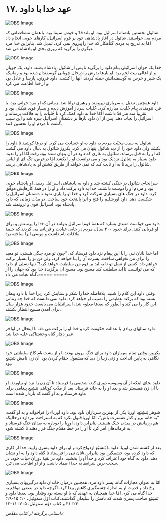 # ۱۷. عهد خدا با داود

![OBS Image](https://cdn.door43.org/obs/jpg/360px/obs-en-17-01.jpg)

شائول نخستین پادشاه اسرائیل بود. او بلند قدّ و خوش سیما بود، با همان مشخّصاتی که مردم می خواستند. شائول در آغاز پادشاهی خود بر قوم اسرائیل، کارهای خوبی انجام داد امّا به تدریج به مردی گناهکار که خدا را پیروی نمی کرد، تبدیل شد. بنابراین خدا مرد دیگری را برگزید که روزی بجای او پادشاه می شد.

![OBS Image](https://cdn.door43.org/obs/jpg/360px/obs-en-17-02.jpg)

خدا یک جوان اسرائیلی بنام داود را برگزید تا پس از شائول، پادشاه باشد. داود، یک چوپان و از اهالی بیت لحم بود. او بارها پدرش را درحال چوپانی گوسفندان دیده بود و زمانیکه یک شیر و خرس به گوسفندانش حمله کردند، آنها را کشت. داود فروتن، پارسا و عادل بود و از خدا اطاعت می کرد.

![OBS Image](https://cdn.door43.org/obs/jpg/360px/obs-en-17-03.jpg)

داود همچنین تبدیل به سربازی نیرومند و رهبری توانا شد. زمانی که او مرد جوانی بود، با فرد تنومندی بنام جُلیات مبارزه کرد. جُلیات سرباز آموزش دیده و بسیار قوی هیکلی بود و تقریباً سه متر قدّ داشت! امّا خدا به داود کمک کرد تا جُلیات را به هلاکت برساند و اسرائیل را نجات دهد. پس از آن داود بارها بر دشمنان اسرائیل چیره شد و این سبب گشت تا مردم او را تحسین کنند.

![OBS Image](https://cdn.door43.org/obs/jpg/360px/obs-en-17-04.jpg)

شائول به سبب محبّت مردم​ به داود به او حسادت می کرد. او بارها کوشید تا داود را بکشد ولی داود خود را از دید شائول پنهان می کرد. یکروز شائول به دنبال داود می گشت که او را به قتل برساند. شائول به غاری که داود در آن پنهان شده بود، رفت امّا او را ندید. داود بسیار به شائول نزدیک بود و می توانست او را بکشد امّا درعوض، ​تکّه ای از لباس شائول را برید تا به او ​ثابت کند که نمی خواهد از طریق کشتن او به پادشاهی برسد.

![OBS Image](https://cdn.door43.org/obs/jpg/360px/obs-en-17-05.jpg)

سرانجام، شائول در جنگی کشته شد و داود به پادشاهی اسرائیل رسید. او پادشاه خوبی بود و مردم او را دوست داشتند. خدا به داود برکت داد و او را در همۀ کارهایش موفّق کرد. داود در جنگ های بسیاری شرکت کرد و خدا او را یاری نمود تا دشمنان اسرائیل را شکست دهد. داود اورشلیم را فتح و آنرا پایتخت خود ساخت. در مدّت زمانی که داود پادشاه بود، اسرائیل قوی و ثروتمند شد.

![OBS Image](https://cdn.door43.org/obs/jpg/360px/obs-en-17-06.jpg)

داود می خواست معبدی بسازد که همۀ قوم اسرائیل بتوانند در آن خدا را پرستش و برای او قربانی کنند. برای حدود ۴۰۰ سال، مردم در جایی عبادت و قربانی می کردند که خیمۀ ملاقات نام داشت و موسی آنرا ساخته بود.

![OBS Image](https://cdn.door43.org/obs/jpg/360px/obs-en-17-07.jpg)

اما خدا ناتان نبی را با این پیغام نزد داود فرستاد که، “چون تو مرد جنگی هستی، تو معبد را برای من نخواهی ساخت. پسرت آن را بنا خواهد کرد، ولی من تو را بسیار برکت خواهم داد. کسی از نسل تو تا به ابد بر قوم من سلطنت خواهد کرد!” تنها نسلی از داود که می توانست تا ابد سلطنت کند مسیح بود. مسیح آن برگزیدۀ خدا بود که جهان را از گناه نجات می داد.===== =====

![OBS Image](https://cdn.door43.org/obs/jpg/360px/obs-en-17-08.jpg)

وقتی داود این کلام را شنید، بلافاصله خدا را شکر و ستایش کرد زیرا خدا با داود پیمان بسته بود که برکت عظیمی را نصیب او خواهد کرد. داود نمی دانست که خدا چه زمانی این کار را می کند و آنطور که بعدها معلوم شد، اسرائیلیان می بایست حدود هزار سال برای آمدن مسیح انتظار بکشند.

![OBS Image](https://cdn.door43.org/obs/jpg/360px/obs-en-17-09.jpg)

داود سالهای زیادی با عدالت حکومت کرد و خدا او را برکت می داد. با اینحال در اواخر عمر دچار گناه وحشتناکی علیه خدا شد.

![OBS Image](https://cdn.door43.org/obs/jpg/360px/obs-en-17-10.jpg)

یکروز، وقتی تمام سربازان داود برای جنگ بیرون بودند، او از پشت بام کاخ سلطنتی خود نگاهی به پایین انداخت و زنی زیبا را دید که مشغول حمّام کردن بود. آن زن نامش بَتشِبَع بود.

![OBS Image](https://cdn.door43.org/obs/jpg/360px/obs-en-17-11.jpg)

داود بجای اینکه از آن وسوسه دوری کند، شخصی را فرستاد تا آن زن را نزد او بیاورند. او با آن زن همبستر شد و بعد او را به خانه فرستاد. بعد از مدّت کوتاهی بَتشِبَع پیغامی برای داود فرستاد و به او گفت که باردار شده است.

![OBS Image](https://cdn.door43.org/obs/jpg/360px/obs-en-17-12.jpg)

شوهر بَتشِبَع، اوریا یکی از بهترین سربازان داود بود. داود اوریاء را فراخواند و به او گفت، “به خانه برو و کنار همسرت باش”، امّا اوریا قبول نکرد که به استراحت بپردازد درحالیکه هم رزمانش در میدان جنگ هستند. بنابراین داود، اوریا را دوباره به میدان جنگ فرستاد و به فرماندهان امر کرد تا او را در خطّ مقدّم جنگ قرار دهند تا کشته شود.

![OBS Image](https://cdn.door43.org/obs/jpg/360px/obs-en-17-13.jpg)

بعد از کشته شدن اوریا، داود با بَتشِبَع ازدواج کرد و او برای داود پسری زایید. خدا از کاری که داود کرده بود، خشمگین بود بنابراین ناتان نبی را فرستاد تا گناه داود را به او نشان دهد. داود به گناه خود اعتراف کرد و خدا او را بخشید. داود در بقیۀ دوران حیات خود، در سخت ترین شرایط به خدا اعتماد داشت و از او اطاعت می کرد.

![OBS Image](https://cdn.door43.org/obs/jpg/360px/obs-en-17-14.jpg)

امّا به عنوان مجازات گناه، پسر داود مرد. همچنین درمیان خاندان داود درگیریهای بسیاری رخ داد و قدرت او به اندازۀ چشمگیری کاهش پیدا کرد. اگرچه داود در بعضی مواقع به خدا گناه می کرد، امّا خدا همچنان به عهدی که با او بسته بود وفادار بود. بعدها داود و بَتشِبَع صاحب پسری شدند که نامش را سلیمان گذاشتند.کتاب اوّل سموئیل، ۱۰؛ ۱۵-۱۹؛ ۲۴؛ ۳۱ و کتاب دوّم سموئیل، ۵؛ ۷؛ ۱۱-۱۲

_داستانی برگرفته از کتاب مقدّس:_